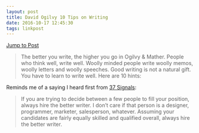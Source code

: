 ```yaml
---
layout: post
title: David Ogilvy 10 Tips on Writing
date: 2016-10-17 12:45:30
tags: linkpost
---
```

[Jump to Post][1]

> The better you write, the higher you go in Ogilvy & Mather. People who think well, write well. Woolly minded people write woolly memos, woolly letters and woolly speeches. Good writing is not a natural gift. You have to learn to write well. Here are 10 hints:

Reminds me of a saying I heard first from [37 Signals][2]:

> If you are trying to decide between a few people to fill your position, always hire the better writer. I don’t care if that person is a designer, programmer, marketer, salesperson, whatever. Assuming your candidates are fairly equally skilled and qualified overall, always hire the better writer.


[1]:	https://www.farnamstreetblog.com/2013/06/david-ogilvy-10-tips-on-writing/
[2]:	https://signalvnoise.com/archives2/hiring_tip.php
